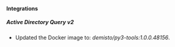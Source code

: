 #### Integrations
##### Active Directory Query v2
- Updated the Docker image to: *demisto/py3-tools:1.0.0.48156*.

